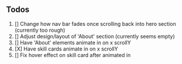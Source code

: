 ## Todos

1. [] Change how nav bar fades once scrolling back into hero section (currently too rough)
2. [] Adjust design/layout of 'About' section (currently seems empty)
3. [] Have 'About' elements animate in on x scrollY
4. [X] Have skill cards animate in on x scrollY
5. [] Fix hover effect on skill card after animated in